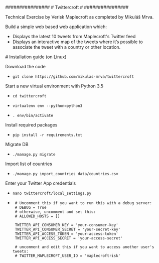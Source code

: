 ################
# Twittercroft #
################

Technical Exercise by Verisk Maplecroft as completed by Mikuláš Mrva.

Build a simple web based web application which:
 
* Displays the latest 10 tweets from Maplecroft's Twitter feed
* Displays an interactive map of the tweets where it’s possible to associate the tweet with a country or other location.
 

# Installation guide (on Linux)

Download the code

* `git clone https://github.com/mikulas-mrva/twittercroft`

Start a new virtual environment with Python 3.5

* `cd twittercroft`

* `virtualenv env --python=python3`

* `. env/bin/activate`

Install required packages

* `pip install -r requirements.txt`

Migrate DB

* `./manage.py migrate`

Import list of countries

* `./manage.py import_countries data/countries.csv`

Enter your Twitter App credentials
* `nano twittercroft/local_settings.py`

*  ```
    # Uncomment this if you want to run this with a debug server:
    # DEBUG = True
    # otherwise, uncomment and set this:
    # ALLOWED_HOSTS = []

    TWITTER_API_CONSUMER_KEY = 'your-consumer-key'
    TWITTER_API_CONSUMER_SECRET = 'your-secret-key'
    TWITTER_API_ACCESS_TOKEN = 'your-access-token'
    TWITTER_API_ACCESS_SECRET = 'your-access-secret'

    # uncomment and edit this if you want to access another user's tweets:
    # TWITTER_MAPLECROFT_USER_ID = 'maplecroftrisk' 
    ```
